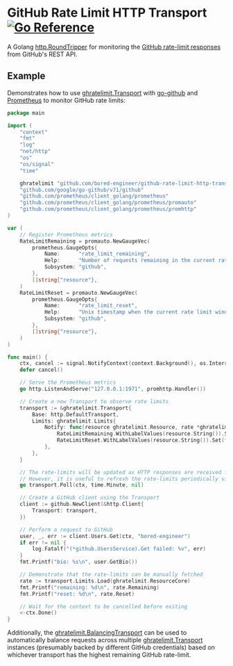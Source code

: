# GitHub Rate Limit HTTP Transport [![Go Reference](https://pkg.go.dev/badge/github.com/bored-engineer/github-rate-limit-http-transport.svg)](https://pkg.go.dev/github.com/bored-engineer/github-rate-limit-http-transport)
A Golang [http.RoundTripper](https://pkg.go.dev/net/http#RoundTripper) for monitoring the [GitHub rate-limit responses](https://docs.github.com/en/rest/using-the-rest-api/rate-limits-for-the-rest-api?apiVersion=2022-11-28) from GitHub's REST API.

## Example
Demonstrates how to use [ghratelimit.Transport](https://pkg.go.dev/github.com/bored-engineer/github-rate-limit-http-transport#Transport) with [go-github](github.com/google/go-github) and [Prometheus](github.com/prometheus/client_golang) to monitor GitHub rate limits:
```go
package main

import (
	"context"
	"fmt"
	"log"
	"net/http"
	"os"
	"os/signal"
	"time"

	ghratelimit "github.com/bored-engineer/github-rate-limit-http-transport"
	"github.com/google/go-github/v71/github"
	"github.com/prometheus/client_golang/prometheus"
	"github.com/prometheus/client_golang/prometheus/promauto"
	"github.com/prometheus/client_golang/prometheus/promhttp"
)

var (
	// Register Prometheus metrics
	RateLimitRemaining = promauto.NewGaugeVec(
		prometheus.GaugeOpts{
			Name:      "rate_limit_remaining",
			Help:      "Number of requests remaining in the current rate limit window",
			Subsystem: "github",
		},
		[]string{"resource"},
	)
	RateLimitReset = promauto.NewGaugeVec(
		prometheus.GaugeOpts{
			Name:      "rate_limit_reset",
			Help:      "Unix timestamp when the current rate limit window resets",
			Subsystem: "github",
		},
		[]string{"resource"},
	)
)

func main() {
	ctx, cancel := signal.NotifyContext(context.Background(), os.Interrupt)
	defer cancel()

	// Serve the Prometheus metrics
	go http.ListenAndServe("127.0.0.1:1971", promhttp.Handler())

	// Create a new Transport to observe rate limits
	transport := &ghratelimit.Transport{
		Base: http.DefaultTransport,
		Limits: ghratelimit.Limits{
			Notify: func(resource ghratelimit.Resource, rate *ghratelimit.Rate) {
				RateLimitRemaining.WithLabelValues(resource.String()).Set(float64(rate.Remaining))
				RateLimitReset.WithLabelValues(resource.String()).Set(float64(rate.Reset))
			},
		},
	}

	// The rate-limits will be updated as HTTP responses are received from GitHub by the *ghratelimit.Transport
	// However, it is useful to refresh the rate-limits periodically via the /rate_limits endpoint
	go transport.Poll(ctx, time.Minute, nil)

	// Create a GitHub client using the Transport
	client := github.NewClient(&http.Client{
		Transport: transport,
	})

	// Perform a request to GitHub
	user, _, err := client.Users.Get(ctx, "bored-engineer")
	if err != nil {
		log.Fatalf("(*github.UsersService).Get failed: %v", err)
	}
	fmt.Printf("bio: %s\n", user.GetBio())

	// Demonstrate that the rate-limits can be manually fetched
	rate := transport.Limits.Load(ghratelimit.ResourceCore)
	fmt.Printf("remaining: %d\n", rate.Remaining)
	fmt.Printf("reset: %d\n", rate.Reset)

	// Wait for the context to be cancelled before exiting
	<-ctx.Done()
}
```

Additionally, the [ghratelimit.BalancingTransport](https://pkg.go.dev/github.com/bored-engineer/github-rate-limit-http-transport#BalancingTransport) can be used to automatically balance requests across multiple [ghratelimit.Transport](https://pkg.go.dev/github.com/bored-engineer/github-rate-limit-http-transport#Transport) instances (presumably backed by different GitHub credentials) based on whichever transport has the highest remaining GitHub rate-limit.
